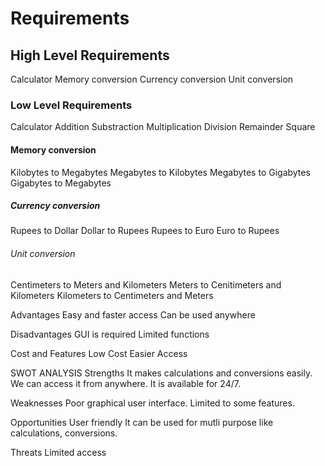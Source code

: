 # Requirements
## High Level Requirements
Calculator
Memory conversion
Currency conversion
Unit conversion
### Low Level Requirements
Calculator
Addition
Substraction
Multiplication
Division
Remainder
Square
#### Memory conversion
Kilobytes to Megabytes
Megabytes to Kilobytes
Megabytes to Gigabytes
Gigabytes to Megabytes
##### Currency conversion
Rupees to Dollar
Dollar to Rupees
Rupees to Euro
Euro to Rupees
###### Unit conversion
Centimeters to Meters and Kilometers
Meters to Cenitimeters and Kilometers
Kilometers to Centimeters and Meters

Advantages
Easy and faster access
Can be used anywhere

Disadvantages
GUI is required
Limited functions

Cost and Features
Low Cost
Easier Access

SWOT ANALYSIS
Strengths
It makes calculations and conversions easily.
We can access it from anywhere.
It is available for 24/7.

Weaknesses
Poor graphical user interface.
Limited to some features.

Opportunities
User friendly
It can be used for mutli purpose like calculations, conversions.

Threats
Limited access
